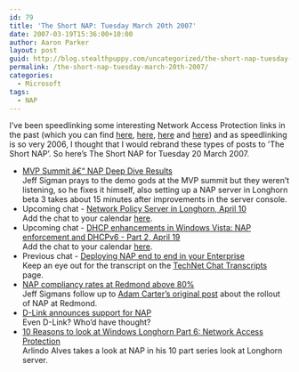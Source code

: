 ```yaml
---
id: 79
title: 'The Short NAP: Tuesday March 20th 2007'
date: 2007-03-19T15:36:00+10:00
author: Aaron Parker
layout: post
guid: http://blog.stealthpuppy.com/uncategorized/the-short-nap-tuesday-march-20th-2007
permalink: /the-short-nap-tuesday-march-20th-2007/
categories:
  - Microsoft
tags:
  - NAP
---
```

I&#8217;ve been speedlinking some interesting Network Access Protection links in the past (which you can find [here](http://www.stealthpuppy.com/blogs/travelling/archive/2007/03/02/Speedlinking-Network-Access-Protection-Mar-2007.aspx), [here](http://www.stealthpuppy.com/blogs/travelling/archive/2007/02/03/speedlinking-nap-updates.aspx), [here](http://www.stealthpuppy.com/blogs/travelling/archive/2007/01/23/speedlinking-network-access-protection.aspx) and [here](http://www.stealthpuppy.com/blogs/travelling/archive/2007/01/05/speedlinking-nap-documents.aspx)) and as speedlinking is so very 2006, I thought that I would rebrand these types of posts to 'The Short NAP&#8217;. So here&#8217;s The Short NAP for Tuesday 20 March 2007.

  * [MVP Summit â€“ NAP Deep Dive Results](http://blogs.technet.com/nap/archive/2007/03/19/mvp-summit-nap-deep-dive-results.aspx)  
    Jeff Sigman prays to the demo gods at the MVP summit but they weren&#8217;t listening, so he fixes it himself, also setting up a NAP server in Longhorn beta 3 takes about 15 minutes after improvements in the server console.
  * Upcoming chat - [Network Policy Server in Longhorn, April 10](http://www.microsoft.com/technet/community/chats/default.mspx)  
    Add the chat to your calendar [here](http://www.microsoft.com/communities/chats/vcs/07_0410_TN_Longhorn.ics).
  * Upcoming chat - [DHCP enhancements in Windows Vista: NAP enforcement and DHCPv6 - Part 2, April 19](http://www.microsoft.com/technet/community/chats/default.mspx)  
    Add the chat to your calendar [here](http://www.microsoft.com/communities/chats/vcs/07_0419_TN_DHCP.ics).
  * Previous chat - [Deploying NAP end to end in your Enterprise](http://blogs.technet.com/ianhamer/archive/2007/03/12/it-s-nap-chat-time-again-march-13th.aspx)  
    Keep an eye out for the transcript on the [TechNet Chat Transcripts](http://www.microsoft.com/technet/community/chats/trans/default.mspx) page.
  * [NAP compliancy rates at Redmond above 80%](http://blogs.technet.com/nap/archive/2007/03/16/time-for-your-nap-follow-up-corrections.aspx)  
    Jeff Sigmans follow up to [Adam Carter&#8217;s original post](http://blogs.technet.com/nap/archive/2007/03/01/time-for-your-nap.aspx) about the rollout of NAP at Redmond.
  * [D-Link announces support for NAP](http://www.dlink.com/press/pr/?prid=319)  
    Even D-Link? Who&#8217;d have thought?
  * [10 Reasons to look at Windows Longhorn Part 6: Network Access Protection](http://blogs.technet.com/aralves/archive/2007/03/16/longhorn-10-reasons-to-look-at-windows-longhorn-part-5-network-access-protection.aspx)  
    Arlindo Alves takes a look at NAP in his 10 part series look at Longhorn server.